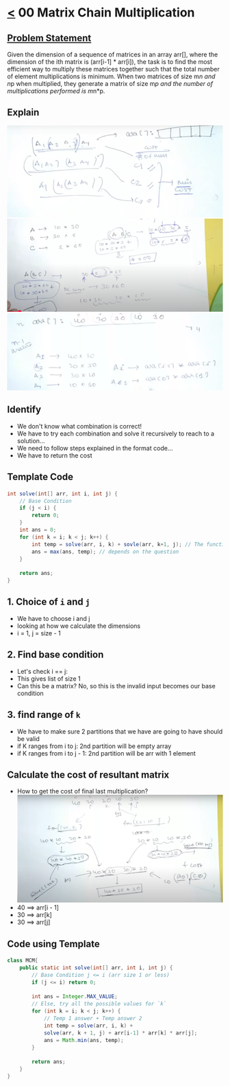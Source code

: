 # [<](../Readme.md) 00 Matrix Chain Multiplication

## [Problem Statement](https://www.geeksforgeeks.org/matrix-chain-multiplication-dp-8/)
Given the dimension of a sequence of matrices in an array arr[], where the dimension of the ith matrix is (arr[i-1] * arr[i]), the task is to find the most efficient way to multiply these matrices together such that the total number of element multiplications is minimum. When two matrices of size m*n and n*p when multiplied, they generate a matrix of size m*p and the number of multiplications performed is m*n*p.

## Explain
![alt text](Capture.PNG)
![alt 1text](Capture1.PNG)
![alt 1text](Capture2.PNG)

## Identify
- We don't know what combination is correct!
- We have to try each combination and solve it recursively to reach to a solution...
- We need to follow steps explained in the format code...
- We have to return the cost

## Template Code
```java
int solve(int[] arr, int i, int j) {
    // Base Condition
    if (j < i) {
        return 0;
    }
    int ans = 0;
    for (int k = i; k < j; k++) {
        int temp = solve(arr, i, k) + sovle(arr, k+1, j); // The function will depend on question
        ans = max(ans, temp); // depends on the question
    }
    
    return ans;
}
```

## 1. Choice of `i` and `j`
- We have to choose i and j
- looking at how we calculate the dimensions
- i = 1, j = size - 1

## 2. Find base condition
- Let's check i == j:
- This gives list of size 1
- Can this be a matrix? No, so this is the invalid input becomes our base condition

## 3. find range of `k`
- We have to make sure 2 partitions that we have are going to have should be valid
- if K ranges from i to j: 2nd partition will be empty array
- if K ranges from i to j - 1: 2nd partition will be arr with 1 element

## Calculate the cost of resultant matrix
- How to get the cost of final last multiplication?
![alt 1text](Capture3.PNG)
- 40 ==> arr[i - 1]
- 30 ==> arr[k]
- 30 ==> arr[j]

## Code using Template
```java
class MCM{
    public static int solve(int[] arr, int i, int j) {
        // Base Condition j <= i (arr size 1 or less)
        if (j <= i) return 0;
        
        int ans = Integer.MAX_VALUE;
        // Else, try all the possible values for `k`
        for (int k = i; k < j; k++) {
            // Temp 1 answer + Temp answer 2
            int temp = solve(arr, i, k) +
            solve(arr, k + 1, j) + arr[i-1] * arr[k] * arr[j];
            ans = Math.min(ans, temp);
        }
        
        return ans;
    }
}

```